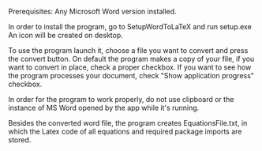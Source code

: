 Prerequisites: Any Microsoft Word version installed.

In order to install the program, go to SetupWordToLaTeX and run setup.exe
An icon will be created on desktop.

To use the program launch it, choose a file you want to convert and press the convert button.
On default the program makes a copy of your file, if you want to convert in place, check a proper checkbox.
If you want to see how the program processes your document, check "Show application progress" checkbox.

In order for the program to work properly, do not use clipboard or the instance of MS Word opened by the app while it's running.

Besides the converted word file, the program creates EquationsFile.txt, in which the Latex code of all equations and required package imports are stored.
